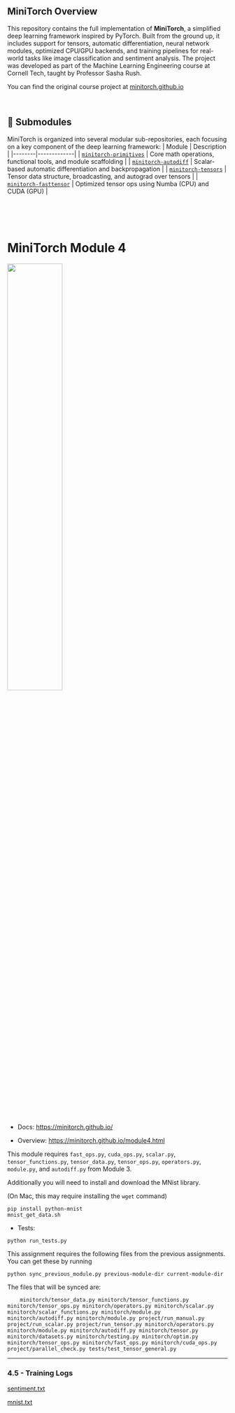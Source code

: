 ## MiniTorch Overview
This repository contains the full implementation of **MiniTorch**, a simplified deep learning framework inspired by PyTorch. Built from the ground up, it includes support for tensors, automatic differentiation, neural network modules, optimized CPU/GPU backends, and training pipelines for real-world tasks like image classification and sentiment analysis. The project was developed as part of the Machine Learning Engineering course at Cornell Tech, taught by Professor Sasha Rush.

You can find the original course project at [minitorch.github.io](https://minitorch.github.io/)

<br>

## 🧩 Submodules
MiniTorch is organized into several modular sub-repositories, each focusing on a key component of the deep learning framework:
| Module | Description |
|--------|-------------|
| [`minitorch-primitives`](https://github.com/kpan02/minitorch-primitives) | Core math operations, functional tools, and module scaffolding |
| [`minitorch-autodiff`](https://github.com/kpan02/minitorch-autodiff) | Scalar-based automatic differentiation and backpropagation |
| [`minitorch-tensors`](https://github.com/kpan02/minitorch-tensors) | Tensor data structure, broadcasting, and autograd over tensors |
| [`minitorch-fasttensor`](https://github.com/kpan02/minitorch-fasttensor) | Optimized tensor ops using Numba (CPU) and CUDA (GPU) |



<br><br><br>

# MiniTorch Module 4

<img src="https://minitorch.github.io/minitorch.svg" width="50%">

* Docs: https://minitorch.github.io/

* Overview: https://minitorch.github.io/module4.html

This module requires `fast_ops.py`, `cuda_ops.py`, `scalar.py`, `tensor_functions.py`, `tensor_data.py`, `tensor_ops.py`, `operators.py`, `module.py`, and `autodiff.py` from Module 3.


Additionally you will need to install and download the MNist library.

(On Mac, this may require installing the `wget` command)

```
pip install python-mnist
mnist_get_data.sh
```


* Tests:

```
python run_tests.py
```

This assignment requires the following files from the previous assignments. You can get these by running

```bash
python sync_previous_module.py previous-module-dir current-module-dir
```

The files that will be synced are:

        minitorch/tensor_data.py minitorch/tensor_functions.py minitorch/tensor_ops.py minitorch/operators.py minitorch/scalar.py minitorch/scalar_functions.py minitorch/module.py minitorch/autodiff.py minitorch/module.py project/run_manual.py project/run_scalar.py project/run_tensor.py minitorch/operators.py minitorch/module.py minitorch/autodiff.py minitorch/tensor.py minitorch/datasets.py minitorch/testing.py minitorch/optim.py minitorch/tensor_ops.py minitorch/fast_ops.py minitorch/cuda_ops.py project/parallel_check.py tests/test_tensor_general.py

---

### 4.5 - Training Logs
[sentiment.txt](sentiment.txt)

[mnist.txt](mnist.txt)
